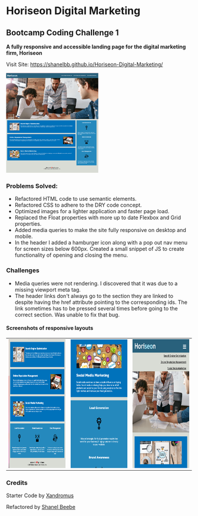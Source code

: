 # Horiseon Digital Marketing

## Bootcamp Coding Challenge 1

**A fully responsive and accessible landing page for the digital marketing firm, Horiseon**

Visit Site: https://shanelbb.github.io/Horiseon-Digital-Marketing/

<div>
<img src="./assets/images/full-site.png" alt="Screenshot of full webpage"  style="width: 250px;"/> </div>

### Problems Solved:

- Refactored HTML code to use semantic elements.
- Refactored CSS to adhere to the DRY code concept.
- Optimized images for a lighter application and faster page load.
- Replaced the Float properties with more up to date Flexbox and Grid properties.
- Added media queries to make the site fully responsive on desktop and mobile.
- In the header I added a hamburger icon along with a pop out nav menu for screen sizes below 600px. Created a small snippet of JS to create functionality of opening and closing the menu.

### Challenges

- Media queries were not rendering. I discovered that it was due to a missing viewport meta tag.
- The header links don't always go to the section they are linked to despite having the href attribute pointing to the corresponding ids. The link sometimes has to be pressed several times before going to the correct section. Was unable to fix that bug.

#### Screenshots of responsive layouts

<div>
<table>
<tr>
<td style="border:none">
<img
      src="./assets/images/responsive_1.png"
      alt="Screenshot of responsive layout"
      style="width: 250px; height: 350px;"
    />
</td>
<td style="border:none">
 <img
      src="./assets/images/responsive_2.png"
      alt="Screenshot of responsive layout"
style="width: 250px; height: 350px;"
    />
</td>
<td style="border:none">
<img
      src="./assets/images/responsive_menu.png"
      alt="Screenshot of responsive nav menu"
style="width: 250px; height: 350px;"
/>
</td>
</tr>
</table>
</div>

### Credits

Starter Code by [Xandromus](https://github.com/Xandromus)

Refactored by [Shanel Beebe](https://github.com/shanelbb)
